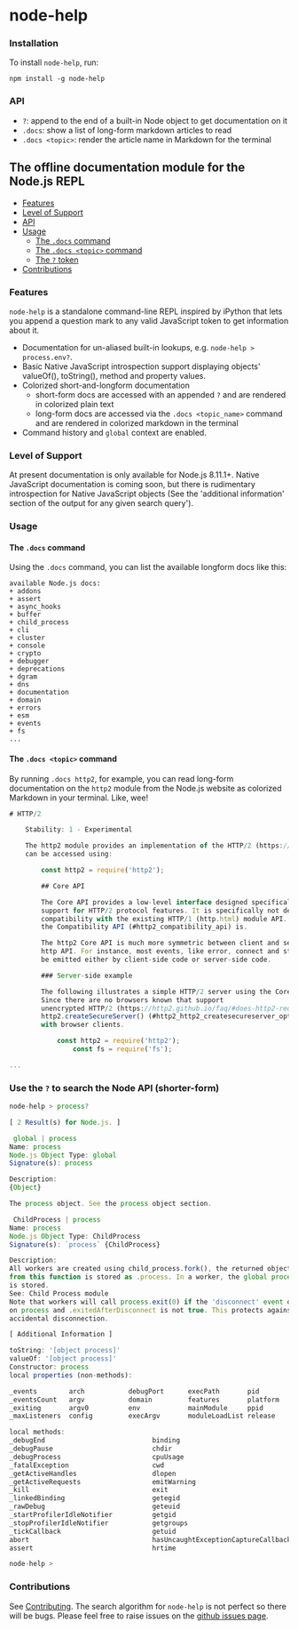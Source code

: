 # node-help

### Installation

To install `node-help`, run: 

````
npm install -g node-help
````

### API

+ `?`: append to the end of a built-in Node object to get documentation on it
+ `.docs`: show a list of long-form markdown articles to read
+ `.docs <topic>`: render the article name in Markdown for the terminal 

## The offline documentation module for the Node.js REPL 

+ [Features](#features)
+ [Level of Support](#level-of-support)
+ [API](#api)
+ [Usage](#usage)
  - [The `.docs` command](#the--docs--command)
  - [The `.docs <topic>` command](#the--docs--topic---command)
  - [The `?` token](#the-----token)
+ [Contributions](#contributions)

### Features

`node-help` is a standalone command-line REPL inspired by iPython that lets you append a question mark to any valid JavaScript token to get information about it.

- Documentation for un-aliased built-in lookups, e.g. `node-help > process.env?`.
- Basic Native JavaScript introspection support displaying objects' valueOf(), toString(), method and property values.
- Colorized short-and-longform documentation
    + short-form docs are accessed with an appended `?` and are rendered in colorized plain text 
    + long-form docs are accessed via the `.docs <topic_name>` command and are rendered in colorized markdown in the terminal
- Command history and `global` context are enabled.

### Level of Support

At present documentation is only available for Node.js 8.11.1+. Native JavaScript documentation is coming soon, but there is rudimentary introspection for Native JavaScript objects (See the 'additional information' section of the output for any given search query'). 

### Usage 


#### The `.docs` command

Using the `.docs` command, you can list the available longform docs like this:

````
available Node.js docs:
+ addons
+ assert
+ async_hooks
+ buffer
+ child_process
+ cli
+ cluster
+ console
+ crypto
+ debugger
+ deprecations
+ dgram
+ dns
+ documentation
+ domain
+ errors
+ esm
+ events
+ fs
...
````

#### The `.docs <topic>` command

By running `.docs http2`, for example, you can read long-form documentation on the `http2` module from the Node.js website as colorized Markdown in your terminal. Like, wee!

````javascript
# HTTP/2

    Stability: 1 - Experimental

    The http2 module provides an implementation of the HTTP/2 (https://tools.ietf.org/html/rfc7540) protocol. It
    can be accessed using:

        const http2 = require('http2');

        ## Core API

        The Core API provides a low-level interface designed specifically around
        support for HTTP/2 protocol features. It is specifically not designed for
        compatibility with the existing HTTP/1 (http.html) module API. However,
        the Compatibility API (#http2_compatibility_api) is.

        The http2 Core API is much more symmetric between client and server than the
        http API. For instance, most events, like error, connect and stream, can
        be emitted either by client-side code or server-side code.

        ### Server-side example

        The following illustrates a simple HTTP/2 server using the Core API.
        Since there are no browsers known that support
        unencrypted HTTP/2 (https://http2.github.io/faq/#does-http2-require-encryption), the use of
        http2.createSecureServer() (#http2_http2_createsecureserver_options_onrequesthandler) is necessary when communicating
        with browser clients.

            const http2 = require('http2');
                const fs = require('fs');

...
````

### Use the `?` to search the Node API (shorter-form)

````javascript
node-help > process?

[ 2 Result(s) for Node.js. ]

 global | process 
Name: process
Node.js Object Type: global
Signature(s): process 

Description:
{Object}

The process object. See the process object section.

 ChildProcess | process 
Name: process
Node.js Object Type: ChildProcess
Signature(s): `process` {ChildProcess}  

Description:
All workers are created using child_process.fork(), the returned object
from this function is stored as .process. In a worker, the global process
is stored.
See: Child Process module
Note that workers will call process.exit(0) if the 'disconnect' event occurs
on process and .exitedAfterDisconnect is not true. This protects against
accidental disconnection.

[ Additional Information ]

toString: '[object process]'
valueOf: '[object process]'
Constructor: process
local properties (non-methods):

_events        arch           debugPort      execPath       pid            stderr         version        
_eventsCount   argv           domain         features       platform       stdin          versions       
_exiting       argv0          env            mainModule     ppid           stdout         
_maxListeners  config         execArgv       moduleLoadList release        title          

local methods:
_debugEnd                           binding                             initgroups                          
_debugPause                         chdir                               kill                                
_debugProcess                       cpuUsage                            memoryUsage                         
_fatalException                     cwd                                 nextTick                            
_getActiveHandles                   dlopen                              openStdin                           
_getActiveRequests                  emitWarning                         reallyExit                          
_kill                               exit                                setUncaughtExceptionCaptureCallback 
_linkedBinding                      getegid                             setegid                             
_rawDebug                           geteuid                             seteuid                             
_startProfilerIdleNotifier          getgid                              setgid                              
_stopProfilerIdleNotifier           getgroups                           setgroups                           
_tickCallback                       getuid                              setuid                              
abort                               hasUncaughtExceptionCaptureCallback umask                               
assert                              hrtime                              uptime                              

node-help >

````

### Contributions

See [Contributing](#contributing). The search algorithm for `node-help` is not perfect so there will be bugs.  Please feel free to raise issues on the [github issues page](https://github.com/foundling/node-help/issues).
